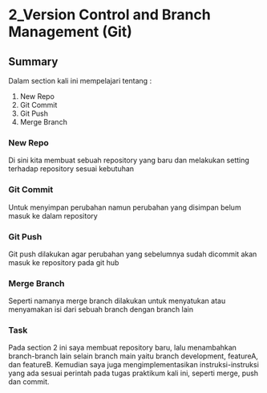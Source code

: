 # 2_Version Control and Branch Management (Git)
## Summary
Dalam section kali ini mempelajari tentang :
1. New Repo
2. Git Commit
3. Git Push
4. Merge Branch

### New Repo
Di sini kita membuat sebuah repository yang baru dan melakukan setting terhadap repository sesuai kebutuhan

### Git Commit
Untuk menyimpan perubahan namun perubahan yang disimpan belum masuk ke dalam repository

### Git Push 
Git push dilakukan agar perubahan yang sebelumnya sudah dicommit akan masuk ke repository pada git hub

### Merge Branch
Seperti namanya merge branch dilakukan untuk menyatukan atau menyamakan isi dari sebuah branch dengan branch lain

### Task 
Pada section 2 ini saya membuat repository baru, lalu menambahkan branch-branch lain selain branch main yaitu branch development, featureA, dan featureB. Kemudian saya juga mengimplementasikan instruksi-instruksi yang ada sesuai perintah pada tugas praktikum kali ini, seperti merge, push dan commit.